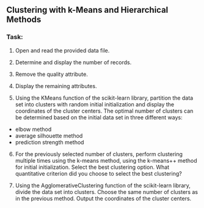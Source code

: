 ## Clustering with k-Means and Hierarchical Methods

### Task:

1. Open and read the provided data file.

2. Determine and display the number of records.

3. Remove the quality attribute.

4. Display the remaining attributes.

5. Using the KMeans function of the scikit-learn library, partition the data set into clusters with random initial initialization and display the coordinates of the cluster centers. The optimal number of clusters can be determined based on the initial data set in three different ways:
- elbow method
- average silhouette method
- prediction strength method

6. For the previously selected number of clusters, perform clustering multiple times using the k-means method, using the k-means++ method for initial initialization. Select the best clustering option. What quantitative criterion did you choose to select the best clustering?

7. Using the AgglomerativeClustering function of the scikit-learn library, divide the data set into clusters. Choose the same number of clusters as in the previous method. Output the coordinates of the cluster centers.
